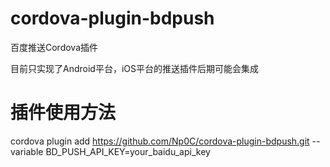 # cordova-plugin-bdpush
百度推送Cordova插件

目前只实现了Android平台，iOS平台的推送插件后期可能会集成

# 插件使用方法
cordova plugin add https://github.com/Np0C/cordova-plugin-bdpush.git --variable BD_PUSH_API_KEY=your_baidu_api_key
